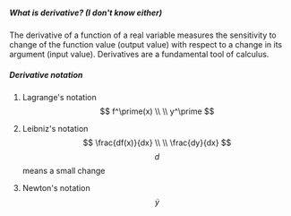 ##### What is derivative? (I don't know either)
The derivative of a function of a real variable measures the sensitivity to change of the function value (output value) with respect to a change in its argument (input value). Derivatives are a fundamental tool of calculus.

##### Derivative notation
1. Lagrange's notation
$$
f^\prime(x)
\\ \\
y^\prime
$$

2. Leibniz's notation
$$
\frac{df(x)}{dx}
\\ \\
\frac{dy}{dx}
$$
$$d$$ means a small change

3. Newton's notation
$$
\dot y
$$
